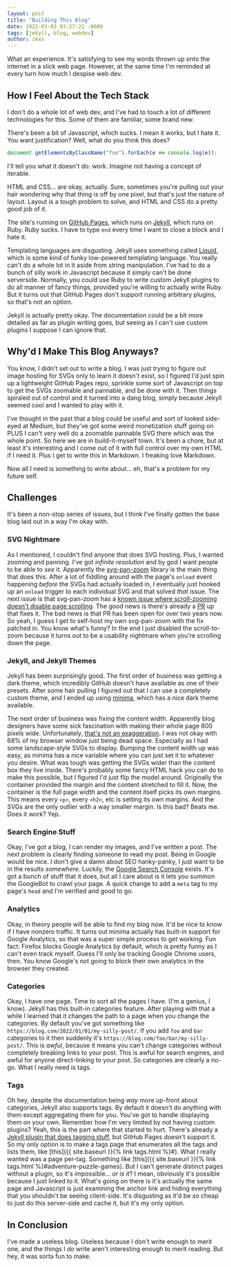```yaml
---
layout: post
title: "Building This Blog"
date: 2022-03-03 03:27:22 -0600
tags: [jekyll, blog, webdev]
author: zkxs
---
```


What an experience. It's satisfying to see my words thrown up onto the internet in a slick web page. However, at the same time I'm reminded at every turn how much I despise web dev.

## How I Feel About the Tech Stack

I don't do a whole lot of web dev, and I've had to touch a lot of different technologies for this. Some of them are familiar, some brand new.

There's been a bit of Javascript, which sucks. I mean it works, but I hate it. You want justification? Well, what do you think this does?
```js
document.getElementsByClassName("foo").forEach(e => console.log(e));
```
I'll tell you what it doesn't do: work. Imagine not having a concept of iterable.

HTML and CSS… are okay, actually. Sure, sometimes you're pulling out your hair wondering why that thing is off by one pixel, but that's just the nature of layout. Layout is a tough problem to solve, and HTML and CSS do a pretty good job of it.

The site's running on [GitHub Pages](https://pages.github.com/), which runs on [Jekyll](https://jekyllrb.com/), which runs on Ruby. Ruby sucks. I have to type `end` every time I want to close a block and I hate it.

Templating languages are disgusting. Jekyll uses something called [Liquid](https://shopify.github.io/liquid/), which is some kind of funky low-powered templating language. You really can't do a whole lot in it aside from string manipulation. I've had to do a bunch of silly work in Javascript because it simply can't be done serverside. Normally, you could use Ruby to write custom Jekyll plugins to do all manner of fancy things, provided you're willing to actually write Ruby. But it turns out that GitHub Pages don't support running arbitrary plugins, so that's not an option.

Jekyll is actually pretty okay. The documentation could be a bit more detailed as far as plugin writing goes, but seeing as I can't use custom plugins I suppose I can ignore that.

## Why'd I Make This Blog Anyways?

You know, I didn't set out to write a blog. I was just trying to figure out image hosting for SVGs only to learn it doesn't exist, so I figured I'd just spin up a lightweight GitHub Pages repo, sprinkle some sort of Javascript on top to get the SVGs zoomable and pannable, and be done with it. Then things spiraled out of control and it turned into a dang blog, simply because Jekyll seemed cool and I wanted to play with it. 

I've thought in the past that a blog could be useful and sort of looked side-eyed at Medium, but they've got some weird monetization stuff going on PLUS I can't very well do a zoomable pannable SVG there which was the whole point. So here we are in build-it-myself town. It's been a chore, but at least it's interesting and I come out of it with full control over my own HTML if I need it. Plus I get to write this in Markdown. I freaking love Markdown.

Now all I need is something to write about… eh, that's a problem for my future self.

## Challenges

It's been a non-stop series of issues, but I think I've finally gotten the base blog laid out in a way I'm okay with.

### SVG Nightmare
As I mentioned, I couldn't find anyone that does SVG hosting. Plus, I wanted zooming and panning. I've got *infinite resolution* and by god I want people to be able to *see* it. Apparently the [svg-pan-zoom](https://github.com/bumbu/svg-pan-zoom) library is the main thing that does this. After a lot of fiddling around with the page's `onload` event happening *before* the SVGs had actually loaded in, I eventually just hooked up an `onload` trigger to each individual SVG and that solved *that* issue. The next issue is that svg-pan-zoom has a [known issue where scroll-zooming doesn't disable page scrolling](https://github.com/bumbu/svg-pan-zoom/issues/331). The good news is there's already a [PR](https://github.com/bumbu/svg-pan-zoom/pull/355) up that fixes it. The bad news is that PR has been open for over two years now. So yeah, I guess I get to self-host my own svg-pan-zoom with the fix patched in. You know what's funny? In the end I just disabled the scroll-to-zoom because it turns out to be a usability nightmare when you're scrolling down the page.

### Jekyll, and Jekyll Themes
Jekyll has been surprisingly good. The first order of business was getting a dark theme, which incredibly GitHub doesn't have available as one of their presets. After some hair pulling I figured out that I can use a completely custom theme, and I ended up using [minima](https://github.com/jekyll/minima), which has a nice dark theme available.

The next order of business was fixing the content width. Apparently blog designers have some sick fascination with making their whole page 800 pixels wide. Unfortunately, [that's not an exaggeration](https://github.com/jekyll/minima/blob/69664442e5a45f631d5bccaba6d7978a91ce22c8/_sass/minima/initialize.scss#L17). I was not okay with 68% of my browser window just being dead space. Especially as I had some landscape-style SVGs to display. Bumping the content width up was easy, as minima has a nice variable where you can just set it to whatever you desire. What was tough was getting the SVGs wider than the content box they live inside. There's probably some fancy HTML hack you can do to make this possible, but I figured I'd just flip the model around. Originally the container provided the margin and the content stretched to fill it. Now, the container is the full page width and the content itself picks its own margins. This means every `<p>`, every `<h2>`, etc is setting its own margins. And the SVGs are the only outlier with a way smaller margin. Is this bad? Beats me. Does it work? Yep.

### Search Engine Stuff
Okay, I've got a blog, I can render my images, and I've written a post. The next problem is clearly finding someone to read my post. Being in Google would be nice. I don't give a damn about SEO hanky-panky, I just want to be in the results *somewhere*. Luckily, the [Google Search Console](https://search.google.com/search-console/about) exists. It's got a bunch of stuff that it does, but all I care about is it lets you summon the GoogleBot to crawl your page. A quick change to add a `meta` tag to my page's `head` and I'm verified and good to go.

### Analytics
Okay, in theory people will be able to find my blog now. It'd be nice to know if I have nonzero traffic. It turns out minima actually has built-in support for Google Analytics, so that was a super simple process to get working. Fun fact: Firefox blocks Google Analytics by default, which is pretty funny as I can't even track myself. Guess I'll only be tracking Google Chrome users, then. You know Google's not going to block their own analytics in the browser they created.

### Categories
Okay, I have one page. Time to sort all the pages I have. (I'm a genius, I know). Jekyll has this built-in categories feature. After playing with that a while I learned that it changes the path to a page when you change the categories. By default you've got something like `https://blog.com/2022/01/01/my-silly-post/`. If you add `foo` and `bar` categories to it then suddenly it's `https://blog.com/foo/bar/my-silly-post/`. This is *awful*, because it means you can't change categories without completely breaking links to your post. This is awful for search engines, and awful for anyone direct-linking to your post. So categories are clearly a no-go. What I really need is tags.

### Tags
Oh hey, despite the documentation being *way* more up-front about categories, Jekyll also supports tags. By default it doesn't do anything with them except aggregating them for you. You've got to handle displaying them on your own. Remember how I'm very limited by not having custom plugins? Yeah, this is the part where that started to hurt. There's already a [Jekyll plugin that does tagging stuff](https://github.com/pattex/jekyll-tagging), but GitHub Pages doesn't support it. So my only option is to make a tags page that enumerates all the tags and lists them, like [this]({{ site.baseurl }}{% link tags.html %}#). What I really wanted was a page per-tag. Something like [this]({{ site.baseurl }}{% link tags.html %}#adventure-puzzle-games). But I can't generate distinct pages without a plugin, so it's impossible… *or is it*? I mean, obviously it's possible because I just linked to it. What's going on there is it's actually the same page and Javascript is just examining the anchor link and hiding everything that you shouldn't be seeing client-side. It's disgusting as it'd be *so* cheap to just do this server-side and cache it, but it's my only option.

## In Conclusion
I've made a useless blog. Useless because I don't write enough to merit one, and the things I *do* write aren't interesting enough to merit reading. But hey, it was sorta fun to make.
